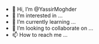 - 👋 Hi, I’m @YassirMoghder
- 👀 I’m interested in ...
- 🌱 I’m currently learning ...
- 💞️ I’m looking to collaborate on ...
- 📫 How to reach me ...

<!---
YassirMoghder/YassirMoghder is a ✨ special ✨ repository because its `README.md` (this file) appears on your GitHub profile.
You can click the Preview link to take a look at your changes.
--->
